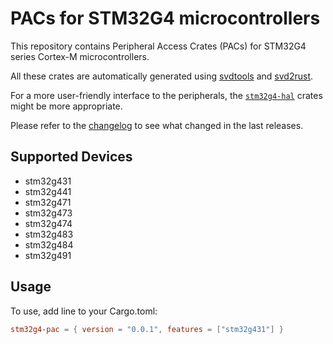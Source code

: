 # PACs for STM32G4 microcontrollers

This repository contains Peripheral Access Crates (PACs) for STM32G4 series Cortex-M microcontrollers.

All these crates are automatically generated using [svdtools] and [svd2rust].

For a more user-friendly interface to the peripherals, the [`stm32g4-hal`] crates might be more appropriate.

Please refer to the [changelog] to see what changed in the last releases.

[changelog]: ./CHANGELOG.md
[`stm32g4-hal`]: https://github.com/danclive/stm32g4-hal
[svd2rust]: https://github.com/rust-embedded/svd2rust
[svdtools]: https://github.com/rust-embedded/svdtools

## Supported Devices

* stm32g431
* stm32g441
* stm32g471
* stm32g473
* stm32g474
* stm32g483
* stm32g484
* stm32g491

## Usage

To use, add line to your Cargo.toml:

```toml
stm32g4-pac = { version = "0.0.1", features = ["stm32g431"] }
```
